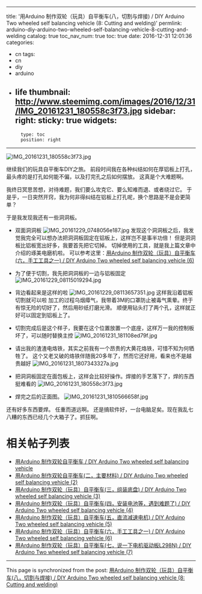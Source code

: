 
---
title: '用Arduino 制作双轮（玩具）自平衡车(八，切割与焊接) / DIY Arduino Two wheeled self balancing vehicle (8: Cutting and welding)'
permlink: arduino-diy-arduino-two-wheeled-self-balancing-vehicle-8-cutting-and-welding
catalog: true
toc_nav_num: true
toc: true
date: 2016-12-31 12:01:36
categories:
- cn
tags:
- cn
- diy
- arduino
- life
thumbnail: http://www.steemimg.com/images/2016/12/31/IMG_20161231_180558c3f73.jpg
sidebar:
    right:
        sticky: true
widgets:
    -
        type: toc
        position: right
---


![IMG_20161231_180558c3f73.jpg](http://www.steemimg.com/images/2016/12/31/IMG_20161231_180558c3f73.jpg)

继续我们的玩具自平衡车DIY之旅。
前段时间我在各种纠结如何在厚铝板上打孔，最头疼的是打孔如何能不偏，以及打完孔之后如何摆放。
这真是个大难题啊。

我终日冥思苦想，对待难题，我们要么攻克它、要么知难而退、或者绕过它。
于是乎，一日突然开窍，我为何非得纠结在铝板上打孔呢，换个思路是不是会更简单？

于是我发现我还有一些洞洞板。

* 双面洞洞板
![IMG_20161229_0748056e187.jpg](http://www.steemimg.com/images/2016/12/31/IMG_20161229_0748056e187.jpg)
发现这个洞洞板之后，我发觉我完全可以想办法把洞洞板固定在铝板上，这样岂不是事半功倍！
但是洞洞板比铝板宽出好多，我要首先把它切掉。
切掉使用的工具，就是我上篇文章中介绍的琢美电磨机啦。
可以参考这里：[用Arduino 制作双轮（玩具）自平衡车(六，手工工具之一) / DIY Arduino Two wheeled self balancing vehicle (6)](https://steemit.com/cn/@oflyhigh/arduino-diy-arduino-two-wheeled-self-balancing-vehicle-6)

* 为了便于切割，我先把洞洞板的一边与铝板固定
![IMG_20161229_08115019294.jpg](http://www.steemimg.com/images/2016/12/31/IMG_20161229_08115019294.jpg)

* 背边看起来是这样的啦
![IMG_20161229_08113657351.jpg](http://www.steemimg.com/images/2016/12/31/IMG_20161229_08113657351.jpg)
这样我沿着铝板切割就可以啦
加工的过程乌烟瘴气，我带着3M的口罩防止被毒气熏晕。终于有惊无险的切好了，然后用砂纸打磨光滑。
顺便用钻头打了两个孔，这样就正好可以固定到铝板上了。


* 切割完成后是这个样子，我要在这个位置放置一个底座，这样万一我的控制板坏了，可以随时替换主控
![IMG_20161231_181108ed79f.jpg](http://www.steemimg.com/images/2016/12/31/IMG_20161231_181108ed79f.jpg)

* 请出我的渣渣电烙铁，其实之前我有一个昂贵的大黄花烙铁，可惜不知为何牺牲了。
这个又老又破的烙铁伴随我20多年了，然而它还好用，看来也不是越贵越好
![IMG_20161231_1807343327a.jpg](http://www.steemimg.com/images/2016/12/31/IMG_20161231_1807343327a.jpg)

* 把洞洞板固定在面包板上，这样会比较好操作。焊接的手艺落下了，焊的东西挺难看的
![IMG_20161231_180558c3f73.jpg](http://www.steemimg.com/images/2016/12/31/IMG_20161231_180558c3f73.jpg)

* 焊完之后的正面图。
![IMG_20161231_1810566658f.jpg](http://www.steemimg.com/images/2016/12/31/IMG_20161231_1810566658f.jpg)


还有好多东西要焊。
任重而道远啊。
还是搞软件好，一台电脑足矣。现在我乱七八糟的东西已经几个大箱子了。抓狂啊。


# 相关帖子列表
* [用Arduino 制作双轮自平衡车 / DIY Arduino Two wheeled self balancing vehicle](https://steemit.com/cn/@oflyhigh/arduino-diy-arduino-two-wheeled-self-balancing-vehicle)
* [用Arduino 制作双轮自平衡车(二，主要材料) / DIY Arduino Two wheeled self balancing vehicle (2)](https://steemit.com/cn/@oflyhigh/arduino-diy-arduino-two-wheeled-self-balancing-vehicle-2)
* [用Arduino 制作双轮（玩具）自平衡车(三，组装底盘) / DIY Arduino Two wheeled self balancing vehicle (3)](https://steemit.com/cn/@oflyhigh/arduino-diy-arduino-two-wheeled-self-balancing-vehicle-3)
* [用Arduino 制作双轮（玩具）自平衡车(四，安装电池等，遇到难题了) / DIY Arduino Two wheeled self balancing vehicle (4)](https://steemit.com/cn/@oflyhigh/arduino-diy-arduino-two-wheeled-self-balancing-vehicle-4)
* [用Arduino 制作双轮（玩具）自平衡车(五，直流减速电机) / DIY Arduino Two wheeled self balancing vehicle (5)](https://steemit.com/cn/@oflyhigh/arduino-diy-arduino-two-wheeled-self-balancing-vehicle-5)
* [用Arduino 制作双轮（玩具）自平衡车(六，手工工具之一) / DIY Arduino Two wheeled self balancing vehicle (6)](https://steemit.com/cn/@oflyhigh/arduino-diy-arduino-two-wheeled-self-balancing-vehicle-6)
* [用Arduino 制作双轮（玩具）自平衡车(七，说一下电机驱动板L298N) / DIY Arduino Two wheeled self balancing vehicle (7)](https://steemit.com/cn/@oflyhigh/arduino-l298n-diy-arduino-two-wheeled-self-balancing-vehicle-7)

- - -

This page is synchronized from the post: [用Arduino 制作双轮（玩具）自平衡车(八，切割与焊接) / DIY Arduino Two wheeled self balancing vehicle (8: Cutting and welding)](https://steemit.com/@oflyhigh/arduino-diy-arduino-two-wheeled-self-balancing-vehicle-8-cutting-and-welding)
